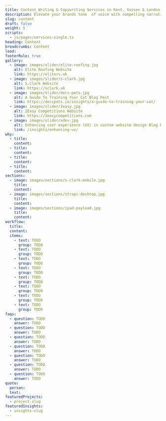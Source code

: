 ```yaml
---
title: Content Writing & Copywriting Services in Kent, Sussex & London
description: Elevate your brands tone  of voice with compelling narratives that drive conversions with professional content writing and proofreading services.
slug: content
draft: false
weight: 5
scripts:
  - js/pages/services-single.ts
heading: Content
breadcrumbs: Content
lead:
footerRule: true
gallery:
  - image: images/slider/elite-roofing.jpg
    alt: Elite Roofing Website
    link: https://eliters.uk
  - image: images/slider/s-clark.jpg
    alt: S.Clark Website
    link: https://sclark.uk
  - image: images/slider/decs-pets.jpg
    alt: A Guide To Training Your Cat Blog Post
    link: https://decspets.ie/insights/a-guide-to-training-your-cat/
  - image: images/slider/2easy.jpg
    alt: 2Easy Competitions Website
    link: https://2easycompetitions.com
  - image: images/slider/adev.jpg
    alt: Enhancing user experience (UX) in custom website design Blog Post
    link: /insights/enhancing-ux/
why:
  - title:
    content:
  - title:
    content:
  - title:
    content:
  - title:
    content:
sections:
  - image: images/sections/s-clark-mobile.jpg
    title:
    content:
  - image: images/sections/strapi-desktop.jpg
    title:
    content:
  - image: images/sections/ipad-payload.jpg
    title:
    content:
workflow:
  title:
  content:
  items:
    - text: TODO
      group: TODO
    - text: TODO
      group: TODO
    - text: TODO
      group: TODO
    - text: TODO
      group: TODO
    - text: TODO
      group: TODO
    - text: TODO
      group: TODO
    - text: TODO
      group: TODO
    - text: TODO
      group: TODO
faqs:
  - question: TODO
    answer: TODO
  - question: TODO
    answer: TODO
  - question: TODO
    answer: TODO
  - question: TODO
    answer: TODO
  - question: TODO
    answer: TODO
  - question: TODO
    answer: TODO
  - question: TODO
    answer: TODO
quote:
  person:
  text:
featuredProjects:
  - project-slug
featuredInsights:
  - insights-slug
---
```

